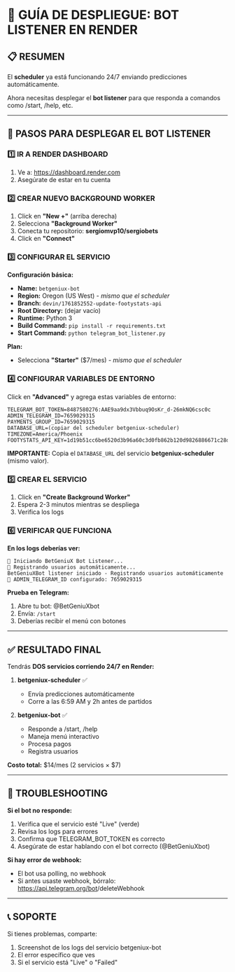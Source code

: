 # 🤖 GUÍA DE DESPLIEGUE: BOT LISTENER EN RENDER

## 📋 RESUMEN

El **scheduler** ya está funcionando 24/7 enviando predicciones automáticamente.

Ahora necesitas desplegar el **bot listener** para que responda a comandos como /start, /help, etc.

---

## 🚀 PASOS PARA DESPLEGAR EL BOT LISTENER

### 1️⃣ IR A RENDER DASHBOARD

1. Ve a: https://dashboard.render.com
2. Asegúrate de estar en tu cuenta

### 2️⃣ CREAR NUEVO BACKGROUND WORKER

1. Click en **"New +"** (arriba derecha)
2. Selecciona **"Background Worker"**
3. Conecta tu repositorio: **sergiomvp10/sergiobets**
4. Click en **"Connect"**

### 3️⃣ CONFIGURAR EL SERVICIO

**Configuración básica:**
- **Name:** `betgeniux-bot`
- **Region:** Oregon (US West) - *mismo que el scheduler*
- **Branch:** `devin/1761852552-update-footystats-api`
- **Root Directory:** (dejar vacío)
- **Runtime:** Python 3
- **Build Command:** `pip install -r requirements.txt`
- **Start Command:** `python telegram_bot_listener.py`

**Plan:**
- Selecciona **"Starter"** ($7/mes) - *mismo que el scheduler*

### 4️⃣ CONFIGURAR VARIABLES DE ENTORNO

Click en **"Advanced"** y agrega estas variables de entorno:

```
TELEGRAM_BOT_TOKEN=8487580276:AAE9aa9dx3Vbbuq9OsKr_d-26mkNQ6csc0c
ADMIN_TELEGRAM_ID=7659029315
PAYMENTS_GROUP_ID=7659029315
DATABASE_URL=(copiar del scheduler betgeniux-scheduler)
TIMEZONE=America/Phoenix
FOOTYSTATS_API_KEY=1d19b51cc6be6520d3b96a60c3d0fb862b120d9826886671c28dd796989048ee
```

**IMPORTANTE:** Copia el `DATABASE_URL` del servicio **betgeniux-scheduler** (mismo valor).

### 5️⃣ CREAR EL SERVICIO

1. Click en **"Create Background Worker"**
2. Espera 2-3 minutos mientras se despliega
3. Verifica los logs

### 6️⃣ VERIFICAR QUE FUNCIONA

**En los logs deberías ver:**
```
🤖 Iniciando BetGeniuX Bot Listener...
📝 Registrando usuarios automáticamente...
BetGeniuXBot listener iniciado - Registrando usuarios automáticamente
🔧 ADMIN_TELEGRAM_ID configurado: 7659029315
```

**Prueba en Telegram:**
1. Abre tu bot: @BetGeniuXbot
2. Envía: `/start`
3. Deberías recibir el menú con botones

---

## ✅ RESULTADO FINAL

Tendrás **DOS servicios corriendo 24/7 en Render:**

1. **betgeniux-scheduler** ✅
   - Envía predicciones automáticamente
   - Corre a las 6:59 AM y 2h antes de partidos

2. **betgeniux-bot** ✅
   - Responde a /start, /help
   - Maneja menú interactivo
   - Procesa pagos
   - Registra usuarios

**Costo total:** $14/mes (2 servicios × $7)

---

## 🔧 TROUBLESHOOTING

**Si el bot no responde:**
1. Verifica que el servicio esté "Live" (verde)
2. Revisa los logs para errores
3. Confirma que TELEGRAM_BOT_TOKEN es correcto
4. Asegúrate de estar hablando con el bot correcto (@BetGeniuXbot)

**Si hay error de webhook:**
- El bot usa polling, no webhook
- Si antes usaste webhook, bórralo: https://api.telegram.org/bot<TOKEN>/deleteWebhook

---

## 📞 SOPORTE

Si tienes problemas, comparte:
1. Screenshot de los logs del servicio betgeniux-bot
2. El error específico que ves
3. Si el servicio está "Live" o "Failed"
